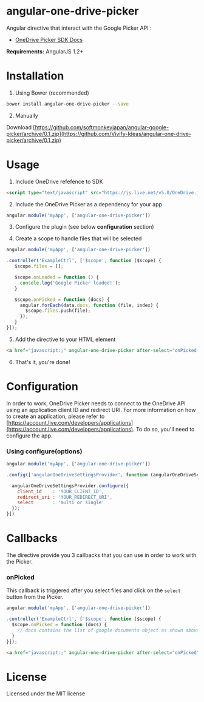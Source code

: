 angular-one-drive-picker
=====================

Angular directive that interact with the Google Picker API :
* [OneDrive Picker SDK Docs](https://dev.onedrive.com/sdk/javascript-picker-saver.htm)

**Requirements:** AngularJS 1.2+

# Installation

1. Using Bower (recommended)

  ```Bash
  bower install angular-one-drive-picker --save
  ```

2. Manually

Download [https://github.com/softmonkeyjapan/angular-google-picker/archive/0.1.zip](https://github.com/Vivify-Ideas/angular-one-drive-picker/archive/0.1.zip)


# Usage

1. Include OneDrive refefence to SDK

  ```html
  <script type="text/javascript" src="https://js.live.net/v5.0/OneDrive.js" id="onedrive-js" client-id="APP_ID"></script>
  ```

2. Include the OneDrive Picker as a dependency for your app

  ```js
  angular.module('myApp', ['angular-one-drive-picker'])
  ```

3. Configure the plugin (see below **configuration** section)

4. Create a scope to handle files that will be selected

  ```js
  angular.module('myApp', ['angular-one-drive-picker'])

  .controller('ExampleCtrl', ['$scope', function ($scope) {
     $scope.files = [];

     $scope.onLoaded = function () {
       console.log('Google Picker loaded!');
     }

     $scope.onPicked = function (docs) {
       angular.forEach(data.docs, function (file, index) {
         $scope.files.push(file);
       });
     }
  }]);
  ```

5. Add the directive to your HTML element

  ```html
  <a href="javascript:;" angular-one-drive-picker after-select="onPicked(docs)">Open my OneDrive Drive</a>
  ```

6. That's it, you're done!


# Configuration

In order to work, OneDrive Picker needs to connect to the OneDrive API using an application client ID and redirect URI. For more information on how to create an application, please refer to [https://account.live.com/developers/applications](https://account.live.com/developers/applications). To do so, you'll need to configure the app.


### Using configure(options)

```js
angular.module('myApp', ['angular-one-drive-picker'])

.config(['angularOneDriveSettingsProvider', function (angularOneDriveSettingsProvider) {

  angularOneDriveSettingsProvider.configure({
    client_id    : 'YOUR_CLIENT_ID',
    redirect_uri : 'YOUR_REDIRECT_URI',
    select       : 'multi or single'
  });
}])
```

# Callbacks

The directive provide you 3 callbacks that you can use in order to work with the Picker.

### onPicked

This callback is triggered after you select files and click on the `select` button from the Picker.

```js
angular.module('myApp', ['angular-one-drive-picker'])

.controller('ExampleCtrl', ['$scope', function ($scope) {
  $scope.onPicked = function (docs) {
    // docs contains the list of google documents object as shown above.
  }
}]);
```

```html
<a href="javascript:;" angular-one-drive-picker after-select="onPicked">Open my OneDrive Drive</a>
```

# License
Licensed under the MIT license